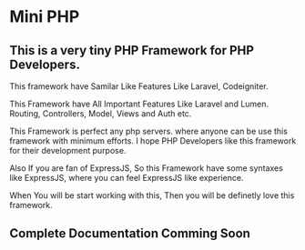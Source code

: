 # Mini PHP

This is a very tiny PHP Framework for PHP Developers. 
--
This framework have Samilar Like Features Like Laravel, Codeigniter.

This Framework have All Important Features Like Laravel and Lumen. Routing, Controllers, Model, Views and Auth etc.

This Framework is perfect any php servers. where anyone can be use this framework with minimum efforts. I hope PHP Developers like this framework for their development purpose. 

Also If you are fan of ExpressJS, So this Framework have some syntaxes like ExpressJS, where you can feel ExpressJS like experience.

When You will be start working with this, Then you will be definetly love this framework.

Complete Documentation Comming Soon
---